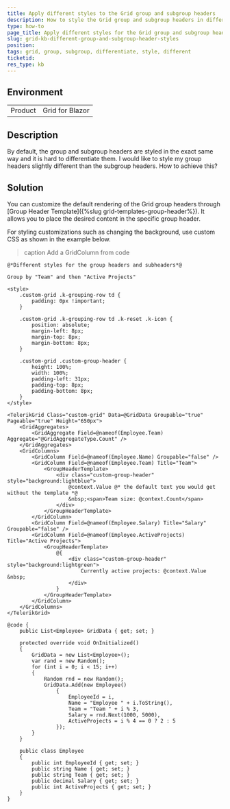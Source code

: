```yaml
---
title: Apply different styles to the Grid group and subgroup headers
description: How to style the Grid group and subgroup headers in different ways?
type: how-to
page_title: Apply different styles for the Grid group and subgroup headers
slug: grid-kb-different-group-and-subgroup-header-styles
position: 
tags: grid, group, subgroup, differentiate, style, different
ticketid:
res_type: kb
---
```


## Environment

<table>
    <tbody>
        <tr>
            <td>Product</td>
            <td>Grid for Blazor</td>
        </tr>
    </tbody>
</table>

## Description

By default, the group and subgroup headers are styled in the exact same way and it is hard to differentiate them. I would like to style my group headers slightly different than the subgroup headers. How to achieve this?

## Solution

You can customize the default rendering of the Grid group headers through [Group Header Template]({%slug grid-templates-group-header%}). It allows you to place the desired content in the specific group header.

For styling customizations such as changing the background, use custom CSS as shown in the example below.

>caption Add a GridColumn from code

````CSHTML
@*Different styles for the group headers and subheaders*@

Group by "Team" and then "Active Projects"

<style>
    .custom-grid .k-grouping-row td {
        padding: 0px !important;
    }
    
    .custom-grid .k-grouping-row td .k-reset .k-icon {
        position: absolute;
        margin-left: 8px;
        margin-top: 8px;
        margin-bottom: 8px;
    }

    .custom-grid .custom-group-header {
        height: 100%;
        width: 100%;
        padding-left: 31px;
        padding-top: 8px;
        padding-bottom: 8px;
    }
</style>

<TelerikGrid Class="custom-grid" Data=@GridData Groupable="true" Pageable="true" Height="650px">
    <GridAggregates>
        <GridAggregate Field=@nameof(Employee.Team) Aggregate="@GridAggregateType.Count" />
    </GridAggregates>
    <GridColumns>
        <GridColumn Field=@nameof(Employee.Name) Groupable="false" />
        <GridColumn Field=@nameof(Employee.Team) Title="Team">
            <GroupHeaderTemplate>
                <div class="custom-group-header" style="background:lightblue">
                    @context.Value @* the default text you would get without the template *@
                    &nbsp;<span>Team size: @context.Count</span>
                </div>
            </GroupHeaderTemplate>
        </GridColumn>
        <GridColumn Field=@nameof(Employee.Salary) Title="Salary" Groupable="false" />
        <GridColumn Field=@nameof(Employee.ActiveProjects) Title="Active Projects">
            <GroupHeaderTemplate>
                @{
                    <div class="custom-group-header" style="background:lightgreen">
                        Currently active projects: @context.Value &nbsp;
                    </div>
                }
            </GroupHeaderTemplate>
        </GridColumn>
    </GridColumns>
</TelerikGrid>

@code {
    public List<Employee> GridData { get; set; }

    protected override void OnInitialized()
    {
        GridData = new List<Employee>();
        var rand = new Random();
        for (int i = 0; i < 15; i++)
        {
            Random rnd = new Random();
            GridData.Add(new Employee()
                {
                    EmployeeId = i,
                    Name = "Employee " + i.ToString(),
                    Team = "Team " + i % 3,
                    Salary = rnd.Next(1000, 5000),
                    ActiveProjects = i % 4 == 0 ? 2 : 5
                });
        }
    }

    public class Employee
    {
        public int EmployeeId { get; set; }
        public string Name { get; set; }
        public string Team { get; set; }
        public decimal Salary { get; set; }
        public int ActiveProjects { get; set; }
    }
}
````
